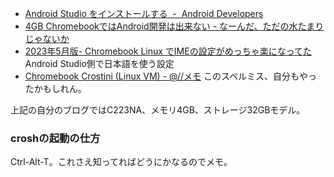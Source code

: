 - [Android Studio をインストールする  -  Android Developers](https://developer.android.com/studio/install?hl=ja#chrome-os)
- [4GB ChromebookではAndroid開発は出来ない - なーんだ、ただの水たまりじゃないか](https://karino2.github.io/2023/07/28/lowend_chromebook_androiddev_difficulty.html)
- [2023年5月版- Chromebook Linux でIMEの設定がめっちゃ楽になってた](https://zenn.dev/asopitech/articles/20230516-103621_1) Android Studio側で日本語を使う設定
- [Chromebook Crostini (Linux VM) - @//メモ](https://at-sushi.com/pukiwiki/index.php?Chromebook%20Crostini%20%28Linux%20VM%29) このスペルミス、自分もやったかもしれん。

上記の自分のブログではC223NA、メモリ4GB、ストレージ32GBモデル。

### croshの起動の仕方

Ctrl-Alt-T。これさえ知ってればどうにかなるのでメモ。